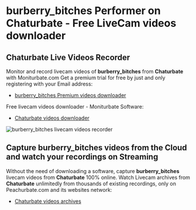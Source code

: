 # burberry_bitches Performer on Chaturbate - Free LiveCam videos downloader

## Chaturbate Live Videos Recorder

Monitor and record livecam videos of **burberry_bitches** from **Chaturbate** with Moniturbate.com
Get a premium trial for free by just and only registering with your Email address:
* [burberry_bitches Premium videos downloader](https://moniturbate.com/request-demo-licence-key.html)

Free livecam videos downloader - Moniturbate Software:
* [Chaturbate videos downloader](https://moniturbate.com/moniturbate-download-software.html)

![burberry_bitches livecam videos recorder](https://peachurnet.com/templates/moniturbate-software.png)


## Capture burberry_bitches videos from the Cloud and watch your recordings on Streaming

Without the need of downloading a software, capture **burberry_bitches** livecam videos from **Chaturbate** 100% online.
Watch Livecam archives from **Chaturbate** unlimitedly from thousands of existing recordings, only on Peachurbate.com and its websites network:
* [Chaturbate videos archives](https://peachurnet.com/)